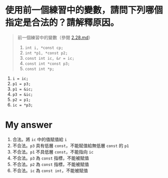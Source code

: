 # 使用前一個練習中的變數，請問下列哪個指定是合法的？請解釋原因。

> 前一個練習中的變數（參閱 [2.28.md](2.28.md)）  
> 1. `int i, *const cp;`
> 2. `int *p1, *const p2;`
> 3. `const int ic, &r = ic;`
> 4. `const int *const p3;`
> 5. `const int *p;` 

1. `i = ic;`
2. `p1 = p3;`
3. `p1 = &ic;`
4. `p3 = &ic;`
5. `p2 = p1;`
6. `ic = *p3;`

# My answer

1. 合法。將 `ic` 中的值賦值給 `i`
2. 不合法。`p3` 具有低層 `const`，不能賦值給無低層 `const` 的 `p1`
3. 不合法。`p1` 不具低層 `const`，不能指向 `ic`
4. 不合法。`p3` 為 `const` 指標，不能被賦值
5. 不合法。`p2` 為 `const` 指標，不能被賦值
6. 不合法。`ic` 為 `const int`，不能被賦值